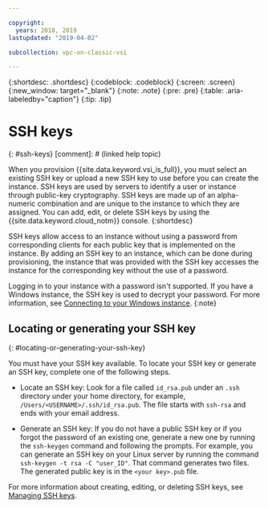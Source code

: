 ```yaml
---

copyright:
  years: 2018, 2019
lastupdated: "2019-04-02"

subcollection: vpc-on-classic-vsi

---
```


{:shortdesc: .shortdesc}
{:codeblock: .codeblock}
{:screen: .screen}
{:new_window: target="_blank"}
{:note: .note}
{:pre: .pre}
{:table: .aria-labeledby="caption"}
{:tip: .tip}

# SSH keys
{: #ssh-keys}
[comment]: # (linked help topic)

When you provision {{site.data.keyword.vsi_is_full}}, you must select an existing SSH key or upload a new SSH key to use before you can create the instance. SSH keys are used by servers to identify a user or instance through public-key cryptography. SSH keys are made up of an alpha-numeric combination and are unique to the instance to which they are assigned. You can add, edit, or delete SSH keys by using the {{site.data.keyword.cloud_notm}} console.
{:shortdesc}

SSH keys allow access to an instance without using a password from corresponding clients for each public key that is implemented on the instance. By adding an SSH key to an instance, which can be done during provisioning, the instance that was provided with the SSH key accesses the instance for the corresponding key without the use of a password.

Logging in to your instance with a password isn't supported. If you have a Windows instance, the SSH key is used to decrypt your password. For more information, see [Connecting to your Windows instance](/docs/vpc-on-classic-vsi?topic=vpc-on-classic-vsi-connecting-to-your-windows-instance).
{:note}

## Locating or generating your SSH key
{: #locating-or-generating-your-ssh-key}

You must have your SSH key available. To locate your SSH key or generate an SSH key, complete one of the following steps.

 * Locate an SSH key: Look for a file called `id_rsa.pub` under an `.ssh` directory under your home directory, for example, `/Users/<USERNAME>/.ssh/id_rsa.pub`. The file starts with `ssh-rsa` and ends with your email address.

* Generate an SSH key: If you do not have a public SSH key or if you forgot the password of an existing one, generate a new one by running the `ssh-keygen` command and following the prompts. For example, you can generate an SSH key on your Linux server by running the command `ssh-keygen -t rsa -C "user_ID"`. That command generates two files. The generated public key is in the `<your key>.pub` file.

For more information about creating, editing, or deleting SSH keys, see [Managing SSH keys](/docs/vpc-on-classic-vsi?topic=vpc-on-classic-vsi-managing-ssh-keys#managing-ssh-keys).
